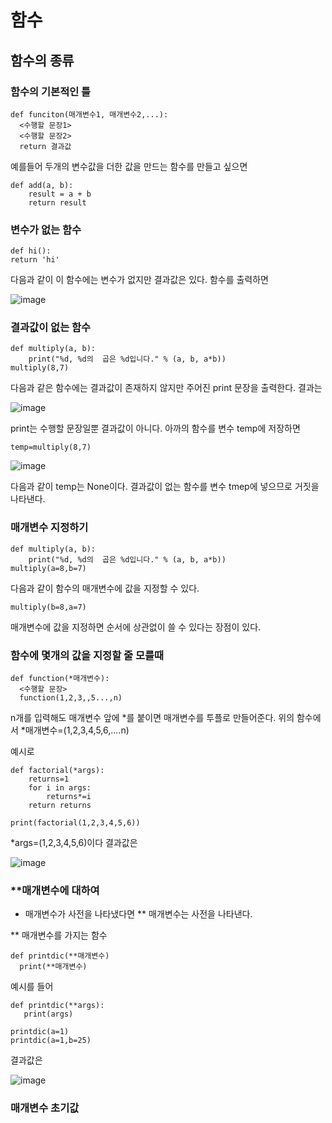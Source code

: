 # 함수

## 함수의 종류

### 함수의 기본적인 틀
```
def funciton(매개변수1, 매개변수2,...):
  <수행할 문장1>
  <수행할 문장2>
  return 결과값
```
예를들어 두개의 변수값을 더한 값을 만드는 함수를 만들고 싶으면
```
def add(a, b): 
    result = a + b 
    return result
```

### 변수가 없는 함수

```
def hi():
return 'hi'

```
다음과 같이 이 함수에는 변수가 없지만 결과값은 있다. 함수를 출력하면

![image](https://user-images.githubusercontent.com/100903674/192299167-4f29e3f0-b2ba-41a9-9500-fd18c445c307.png)

### 결과값이 없는 함수

```
def multiply(a, b): 
    print("%d, %d의  곱은 %d입니다." % (a, b, a*b))
multiply(8,7)

```
다음과 같은 함수에는 결과값이 존재하지 않지만 주어진 print 문장을 출력한다. 결과는

![image](https://user-images.githubusercontent.com/100903674/192300023-be6718b9-aaa9-461b-8c58-ca4e9e3f5d49.png)

print는 수행할 문장일뿐 결과값이 아니다. 아까의 함수를 변수 temp에 저장하면
```
temp=multiply(8,7)
```

![image](https://user-images.githubusercontent.com/100903674/192300672-df82c073-2f11-48f8-bccf-86b0fd540b70.png)

다음과 같이 temp는 None이다. 결과값이 없는 함수를 변수  tmep에 넣으므로 거짓을 나타낸다.
### 매개변수 지정하기
```
def multiply(a, b): 
    print("%d, %d의  곱은 %d입니다." % (a, b, a*b))
multiply(a=8,b=7)

```


다음과 같이 함수의 매개변수에 값을 지정할 수 있다.

```
multiply(b=8,a=7)
```
매개변수에 값을 지정하면 순서에 상관없이 쓸 수 있다는 장점이 있다.

### 함수에 몇개의 값을 지정할 줄 모를때
```
def function(*매개변수):
  <수행할 문장>
  function(1,2,3,,5...,n)
```
n개를 입력해도 매개변수 앞에 *를 붙이면 매개변수를 투플로 만들어준다. 위의 함수에서 *매개변수=(1,2,3,4,5,6,....n)

예시로
```
def factorial(*args):
    returns=1
    for i in args:
        returns*=i
    return returns

print(factorial(1,2,3,4,5,6))

```


*args=(1,2,3,4,5,6)이다
결과값은 

![image](https://user-images.githubusercontent.com/100903674/192311574-cec041e9-13ad-47d0-a312-5ebc050c8543.png)

### **매개변수에 대하여

* 매개변수가 사전을 나타냈다면 ** 매개변수는 사전을 나타낸다.

** 매개변수를 가지는 함수
```
def printdic(**매개변수)
  print(**매개변수)
```
예시를 들어
```
def printdic(**args):
   print(args)

printdic(a=1)
printdic(a=1,b=25)
```

결과값은

![image](https://user-images.githubusercontent.com/100903674/192312929-95035a61-c571-4bb3-9060-1257b3a8af9f.png)



### 매개변수 초기값 


